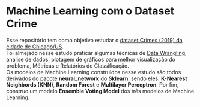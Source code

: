# Machine Learning com o Dataset Crime

Esse repositório tem como objetivo estudar o <a href='https://data.cityofchicago.org/Public-Safety/Crimes-2019/w98m-zvie'>dataset Crimes (2019) da cidade de Chicago/US</a>.<br>
Foi almejado nesse estudo praticar algumas técnicas de <a href='https://en.wikipedia.org/wiki/Data_wrangling'>Data Wrangling</a>, análise de dados, plotagem de gráficos para melhor visualização do problema, Métricas e Relatórios de Classificação.<br>
Os modelos de Machine Learning construidos nesse estudo são todos derivados do pacote **neural_network** do **Sklearn**, sendo eles: **K-Nearest Neighbords (KNN)**, **Random Forest** e **Multilayer Perceptron**. Por fim, construo um modelo **Ensemble Voting Model** dos três modelos de Machine Learning.
